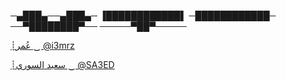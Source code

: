 ─▄███▄──▄███▄─
▐████████████▌
─████████████─
──▀████████▀──
─────▀██▀─────


[┊عُمر ‿ @i3mrz](t.me/i3mrz)

[┊سعيد السوري ‿ @SA3ED](t.me/SA3ED)
